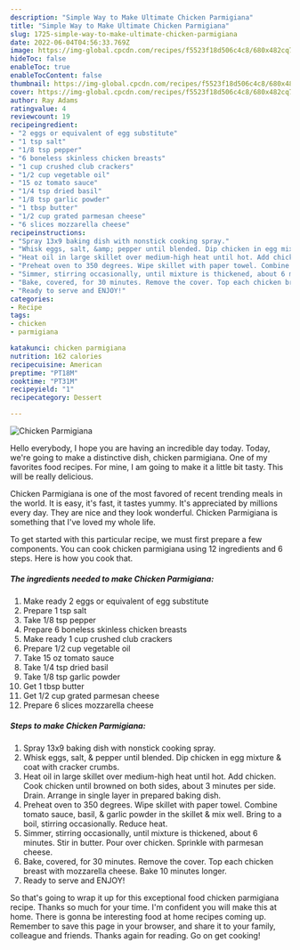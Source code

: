 ```yaml
---
description: "Simple Way to Make Ultimate Chicken Parmigiana"
title: "Simple Way to Make Ultimate Chicken Parmigiana"
slug: 1725-simple-way-to-make-ultimate-chicken-parmigiana
date: 2022-06-04T04:56:33.769Z
image: https://img-global.cpcdn.com/recipes/f5523f18d506c4c8/680x482cq70/chicken-parmigiana-recipe-main-photo.jpg
hideToc: false
enableToc: true
enableTocContent: false
thumbnail: https://img-global.cpcdn.com/recipes/f5523f18d506c4c8/680x482cq70/chicken-parmigiana-recipe-main-photo.jpg
cover: https://img-global.cpcdn.com/recipes/f5523f18d506c4c8/680x482cq70/chicken-parmigiana-recipe-main-photo.jpg
author: Ray Adams
ratingvalue: 4
reviewcount: 19
recipeingredient:
- "2 eggs or equivalent of egg substitute"
- "1 tsp salt"
- "1/8 tsp pepper"
- "6 boneless skinless chicken breasts"
- "1 cup crushed club crackers"
- "1/2 cup vegetable oil"
- "15 oz tomato sauce"
- "1/4 tsp dried basil"
- "1/8 tsp garlic powder"
- "1 tbsp butter"
- "1/2 cup grated parmesan cheese"
- "6 slices mozzarella cheese"
recipeinstructions:
- "Spray 13x9 baking dish with nonstick cooking spray."
- "Whisk eggs, salt, &amp; pepper until blended. Dip chicken in egg mixture &amp; coat with cracker crumbs."
- "Heat oil in large skillet over medium-high heat until hot. Add chicken. Cook chicken until browned on both sides, about 3 minutes per side. Drain. Arrange in single layer in prepared baking dish."
- "Preheat oven to 350 degrees. Wipe skillet with paper towel. Combine tomato sauce, basil, &amp; garlic powder in the skillet &amp; mix well. Bring to a boil, stirring occasionally. Reduce heat."
- "Simmer, stirring occasionally, until mixture is thickened, about 6 minutes. Stir in butter. Pour over chicken. Sprinkle with parmesan cheese."
- "Bake, covered, for 30 minutes. Remove the cover. Top each chicken breast with mozzarella cheese. Bake 10 minutes longer."
- "Ready to serve and ENJOY!"
categories:
- Recipe
tags:
- chicken
- parmigiana

katakunci: chicken parmigiana 
nutrition: 162 calories
recipecuisine: American
preptime: "PT18M"
cooktime: "PT31M"
recipeyield: "1"
recipecategory: Dessert

---
```



![Chicken Parmigiana](https://img-global.cpcdn.com/recipes/f5523f18d506c4c8/680x482cq70/chicken-parmigiana-recipe-main-photo.jpg)

Hello everybody, I hope you are having an incredible day today. Today, we're going to make a distinctive dish, chicken parmigiana. One of my favorites food recipes. For mine, I am going to make it a little bit tasty. This will be really delicious.



Chicken Parmigiana is one of the most favored of recent trending meals in the world. It is easy, it's fast, it tastes yummy. It's appreciated by millions every day. They are nice and they look wonderful. Chicken Parmigiana is something that I've loved my whole life.


To get started with this particular recipe, we must first prepare a few components. You can cook chicken parmigiana using 12 ingredients and 6 steps. Here is how you cook that.

<!--inarticleads1-->

##### The ingredients needed to make Chicken Parmigiana:

1. Make ready 2 eggs or equivalent of egg substitute
1. Prepare 1 tsp salt
1. Take 1/8 tsp pepper
1. Prepare 6 boneless skinless chicken breasts
1. Make ready 1 cup crushed club crackers
1. Prepare 1/2 cup vegetable oil
1. Take 15 oz tomato sauce
1. Take 1/4 tsp dried basil
1. Take 1/8 tsp garlic powder
1. Get 1 tbsp butter
1. Get 1/2 cup grated parmesan cheese
1. Prepare 6 slices mozzarella cheese




<!--inarticleads2-->

##### Steps to make Chicken Parmigiana:

1. Spray 13x9 baking dish with nonstick cooking spray.
1. Whisk eggs, salt, &amp; pepper until blended. Dip chicken in egg mixture &amp; coat with cracker crumbs.
1. Heat oil in large skillet over medium-high heat until hot. Add chicken. Cook chicken until browned on both sides, about 3 minutes per side. Drain. Arrange in single layer in prepared baking dish.
1. Preheat oven to 350 degrees. Wipe skillet with paper towel. Combine tomato sauce, basil, &amp; garlic powder in the skillet &amp; mix well. Bring to a boil, stirring occasionally. Reduce heat.
1. Simmer, stirring occasionally, until mixture is thickened, about 6 minutes. Stir in butter. Pour over chicken. Sprinkle with parmesan cheese.
1. Bake, covered, for 30 minutes. Remove the cover. Top each chicken breast with mozzarella cheese. Bake 10 minutes longer.
1. Ready to serve and ENJOY!



So that's going to wrap it up for this exceptional food chicken parmigiana recipe. Thanks so much for your time. I'm confident you will make this at home. There is gonna be interesting food at home recipes coming up. Remember to save this page in your browser, and share it to your family, colleague and friends. Thanks again for reading. Go on get cooking!

